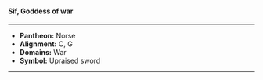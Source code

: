 #### Sif, Goddess of war
___

- **Pantheon:** Norse
- **Alignment:** C, G
- **Domains:** War
- **Symbol:** Upraised sword
___
